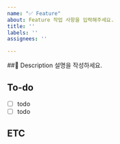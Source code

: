 ```yaml
---
name: "✅ Feature"
about: Feature 작업 사항을 입력해주세요.
title: ''
labels: ''
assignees: ''

---
```


## Description
설명을 작성하세요.

## To-do
- [ ] todo
- [ ] todo

## ETC

